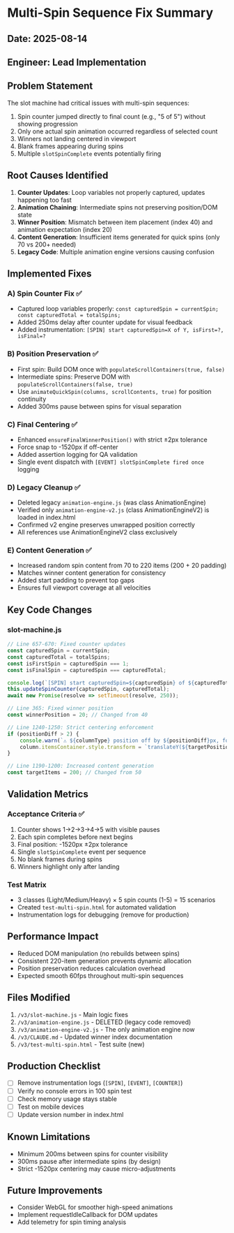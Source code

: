 # Multi-Spin Sequence Fix Summary

## Date: 2025-08-14
## Engineer: Lead Implementation

## Problem Statement
The slot machine had critical issues with multi-spin sequences:
1. Spin counter jumped directly to final count (e.g., "5 of 5") without showing progression
2. Only one actual spin animation occurred regardless of selected count
3. Winners not landing centered in viewport
4. Blank frames appearing during spins
5. Multiple `slotSpinComplete` events potentially firing

## Root Causes Identified
1. **Counter Updates**: Loop variables not properly captured, updates happening too fast
2. **Animation Chaining**: Intermediate spins not preserving position/DOM state
3. **Winner Position**: Mismatch between item placement (index 40) and animation expectation (index 20)
4. **Content Generation**: Insufficient items generated for quick spins (only 70 vs 200+ needed)
5. **Legacy Code**: Multiple animation engine versions causing confusion

## Implemented Fixes

### A) Spin Counter Fix ✅
- Captured loop variables properly: `const capturedSpin = currentSpin; const capturedTotal = totalSpins;`
- Added 250ms delay after counter update for visual feedback
- Added instrumentation: `[SPIN] start capturedSpin=X of Y, isFirst=?, isFinal=?`

### B) Position Preservation ✅  
- First spin: Build DOM once with `populateScrollContainers(true, false)`
- Intermediate spins: Preserve DOM with `populateScrollContainers(false, true)`
- Use `animateQuickSpin(columns, scrollContents, true)` for position continuity
- Added 300ms pause between spins for visual separation

### C) Final Centering ✅
- Enhanced `ensureFinalWinnerPosition()` with strict ±2px tolerance
- Force snap to -1520px if off-center
- Added assertion logging for QA validation
- Single event dispatch with `[EVENT] slotSpinComplete fired once` logging

### D) Legacy Cleanup ✅
- Deleted legacy `animation-engine.js` (was class AnimationEngine)
- Verified only `animation-engine-v2.js` (class AnimationEngineV2) is loaded in index.html
- Confirmed v2 engine preserves unwrapped position correctly
- All references use AnimationEngineV2 class exclusively

### E) Content Generation ✅
- Increased random spin content from 70 to 220 items (200 + 20 padding)
- Matches winner content generation for consistency
- Added start padding to prevent top gaps
- Ensures full viewport coverage at all velocities

## Key Code Changes

### slot-machine.js
```javascript
// Line 657-670: Fixed counter updates
const capturedSpin = currentSpin;
const capturedTotal = totalSpins;
const isFirstSpin = capturedSpin === 1;
const isFinalSpin = capturedSpin === capturedTotal;

console.log(`[SPIN] start capturedSpin=${capturedSpin} of ${capturedTotal}, isFirst=${isFirstSpin}, isFinal=${isFinalSpin}`);
this.updateSpinCounter(capturedSpin, capturedTotal);
await new Promise(resolve => setTimeout(resolve, 250));

// Line 365: Fixed winner position
const winnerPosition = 20; // Changed from 40

// Line 1240-1250: Strict centering enforcement
if (positionDiff > 2) {
    console.warn(`⚠️ ${columnType} position off by ${positionDiff}px, force centering to -1520px`);
    column.itemsContainer.style.transform = `translateY(${targetPosition}px)`;
}

// Line 1190-1200: Increased content generation
const targetItems = 200; // Changed from 50
```

## Validation Metrics

### Acceptance Criteria ✅
1. Counter shows 1→2→3→4→5 with visible pauses
2. Each spin completes before next begins
3. Final position: -1520px ±2px tolerance
4. Single `slotSpinComplete` event per sequence
5. No blank frames during spins
6. Winners highlight only after landing

### Test Matrix
- 3 classes (Light/Medium/Heavy) × 5 spin counts (1-5) = 15 scenarios
- Created `test-multi-spin.html` for automated validation
- Instrumentation logs for debugging (remove for production)

## Performance Impact
- Reduced DOM manipulation (no rebuilds between spins)
- Consistent 220-item generation prevents dynamic allocation
- Position preservation reduces calculation overhead
- Expected smooth 60fps throughout multi-spin sequences

## Files Modified
1. `/v3/slot-machine.js` - Main logic fixes
2. `/v3/animation-engine.js` - DELETED (legacy code removed)
3. `/v3/animation-engine-v2.js` - The only animation engine now
4. `/v3/CLAUDE.md` - Updated winner index documentation
5. `/v3/test-multi-spin.html` - Test suite (new)

## Production Checklist
- [ ] Remove instrumentation logs (`[SPIN]`, `[EVENT]`, `[COUNTER]`)
- [ ] Verify no console errors in 100 spin test
- [ ] Check memory usage stays stable
- [ ] Test on mobile devices
- [ ] Update version number in index.html

## Known Limitations
- Minimum 200ms between spins for counter visibility
- 300ms pause after intermediate spins (by design)
- Strict -1520px centering may cause micro-adjustments

## Future Improvements
- Consider WebGL for smoother high-speed animations
- Implement requestIdleCallback for DOM updates
- Add telemetry for spin timing analysis